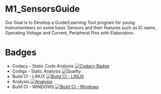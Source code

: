 # M1_SensorsGuide
 Our Goal is to Develop a Guide/Learning Tool program for young Instrumenteers on some basic Sensors and their features such as IC name, Operating Voltage and Current, Peripheral Pins with Elaboration.

# Badges
* Codacy - Static Code Analysis [![Codacy Badge](https://app.codacy.com/project/badge/Grade/6a83ad881db5448b829e2e0356440733)](https://www.codacy.com/gh/Faadilbatcha/M1_SensorsGuide/dashboard?utm_source=github.com&amp;utm_medium=referral&amp;utm_content=Faadilbatcha/M1_SensorsGuide&amp;utm_campaign=Badge_Grade)
* Codiga - Static Analysis ![Quality](https://api.codiga.io/project/32135/status/svg)
* Build CI - LINUX [![Build CI - LINUX](https://github.com/Faadilbatcha/M1_SensorsGuide/actions/workflows/c-cpp.yml/badge.svg)](https://github.com/Faadilbatcha/M1_SensorsGuide/actions/workflows/c-cpp.yml)
* Analysis [![Analysis](https://github.com/Faadilbatcha/M1_SensorsGuide/actions/workflows/analysis.yml/badge.svg)](https://github.com/Faadilbatcha/M1_SensorsGuide/actions/workflows/analysis.yml)
* Build CI - WINDOWS [![Build CI - Windows](https://github.com/Faadilbatcha/M1_SensorsGuide/actions/workflows/windows%20c-cpp.yml/badge.svg)](https://github.com/Faadilbatcha/M1_SensorsGuide/actions/workflows/windows%20c-cpp.yml)

